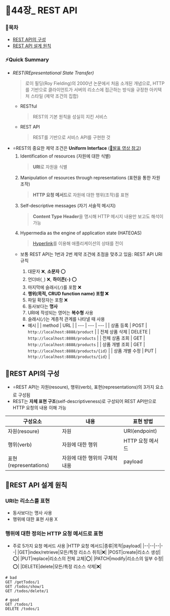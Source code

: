 # 📒44장_ REST API
### 📑목차
- [REST API의 구성](#rest-api의-구성)
- [REST API 설계 원칙](#rest-api-설계-원칙)

### ⚡Quick Summary
- *REST(REpresentational State Transfer)*
    > 로이 필딩(Roy Fielding)의 2000년 논문에서 처음 소개된 개념으로, HTTP를 기반으로 클라이언트가 서버의 리소스에 접근하는 방식을 규정한 아키텍처 스타일 (제약 조건의 집합)
    - RESTful
        > REST의 기본 원칙을 성실히 지킨 서비스
    - REST API
        > REST를 기반으로 서비스 API를 구현한 것
- ⭐REST의 중요한 제약 조건은 **Uniform Interface** ([🎥발표 영상 참고](https://www.youtube.com/watch?v=JKMh3gBPHzs))
    1. Identification of resources (자원에 대한 식별)
        > **URI**로 자원을 식별
    2. Manipulation of resources through representations (표현을 통한 자원 조작)
        > **HTTP 요청 메서드**로 자원에 대한 행위(조작)를 표현
    3. Self-descriptive messages (자기 서술적 메시지)
        > **Content Type Header**을 명시해 HTTP 메시지 내용만 보고도 해석이 가능
    4. Hypermedia as the engine of application state (HATEOAS)
        > [Hyperlink]()를 이용해 애플리케이션의 상태를 전이
    - 보통 REST API는 1번과 2번 제약 조건에 초점을 맞추고 있음: REST API URI 규칙
        1. 대문자 ❌, **소문자** ⭕
        2. 언더바(`_`) ❌, **하이픈(`-`)** ⭕
        3. 마지막에 슬래시(`/`)를 포함 ❌
        4. **행위(목적, CRUD function name) 포함 ❌**
        5. 파일 확장자는 포함 ❌
        6. 동사보다는 **명사**
        7. URI에 작성되는 영어는 **복수형** 사용
        8. 슬래시(`/`)는 계층적 관계를 나타낼 때 사용

        - 예시
            |  | method | URL |
            | --- | --- | --- |
            | 상품 등록 | POST | `http://localhost:8888/product` |
            | 전체 상품 삭제 | DELETE | `http://localhost:8888/products` |
            | 전체 상품 조회 | GET | `http://localhost:8888/products` |
            | 상품 개별 조회 | GET | `http://localhost:8888/products/{id}` |
            | 상품 개별 수정 | PUT | `http://localhost:8888/products/{id}` |

## 📌REST API의 구성
- ⭐REST API는 자원(resoure), 행위(verb), 표현(representations)의 3가지 요소로 구성됨
- REST는 **자체 표현 구조**(self-descriptiveness)로 구성되어 REST API만으로 HTTP 요청의 내용 이해 가능

|구성요소|내용|표현 방법|
|--|--|--|
|자원(resoure)|자원|URI(endpoint)|
|행위(verb)|자원에 대한 행위|HTTP 요청 메서드|
|표현(representations)|자원에 대한 행위의 구체적 내용|payload|

## 📌REST API 설계 원칙
### URI는 리소스를 표현
- 동사보다는 명사 사용
- 행위에 대한 표현 사용 X

### 행위에 대한 정의는 HTTP 요청 메서드로 표현
- 주로 5가지 요청 메서드 사용
    |HTTP 요청 메서드|종류|목적|payload|
    |--|--|--|--|
    |GET|index/retrieve|모든/특정 리소스 취득|❌|
    |POST|create|리소스 생성|⭕|
    |PUT|replace|리소스의 전체 교체|⭕|
    |PATCH|modify|리소스의 일부 수정|⭕|
    |DELETE|delete|모든/특정 리소스 삭제|❌|

```
# bad
GET /getTodos/1
GET /todos/show/1
GET /todos/delete/1

# good
GET /todos/1
DELETE /todos/1
```